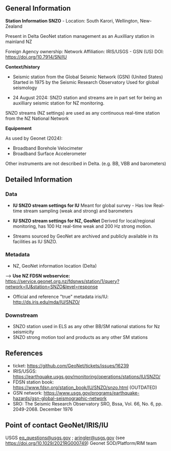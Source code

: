## General Information 

**Station Information SNZO** - Location: South Karori, Wellington, New-Zealand

Present in Delta GeoNet  station management as an Auxilliary station in mainland NZ

Foreign Agency ownership: Network Affiliation: IRIS/USGS - GSN (US) 
DOI: https://doi.org/10.7914/SN/IU
  
**Context/history**
- Seismic station from the Global Seismic Network (GSN) (United States)
Started in 1975 by the Seismic Research Observatory 
Used for global seismology

- 24 August 2024: SNZO station and streams are in part set
for being an auxilliary seismic station for NZ monitoring.

SNZO streams (NZ settings) are used as any continuous real-time station from the NZ National Network 

**Equipement** 

As used by Geonet (2024):
  - Broadband Borehole Velocimeter
  - Broadband Surface Accelerometer
  
Other instruments are not described in Delta. (e.g. BB, VBB and barometers) 

## Detailed Information 

### Data
- **IU SNZO stream settings for IU**
Meant for global survey - Has low Real-time stream sampling (weak and strong) and barometers

- **IU SNZO stream settings for NZ, GeoNet**
Derived for local/regional monitoring, has 100 Hz real-time weak and  200 Hz strong motion. 

- Streams sourced by GeoNet are archived and publicly available in its facilities as IU SNZO.
 
### Metadata
- NZ, GeoNet information location (Delta)
  
--> **Use NZ FDSN webservice:**
   https://service.geonet.org.nz/fdsnws/station/1/query?network=IU&station=SNZO&level=response

- Official and reference "true" metadata iris/IU:
  http://ds.iris.edu/mda/IU/SNZO/ 

### Downstream

- SNZO  station used in ELS as any other BB/SM national stations for Nz seismicity
- SNZO strong motion tool and products as any other SM stations

## References 
 - ticket:  https://github.com/GeoNet/tickets/issues/16239
 - IRIS/USGS: https://earthquake.usgs.gov/monitoring/operations/stations/IU/SNZO/
 - FDSN station book:  https://www.fdsn.org/station_book/IU/SNZO/snzo.html (OUTDATED)
 - GSN network:  https://www.usgs.gov/programs/earthquake-hazards/gsn-global-seismographic-network
 - SRO: The Seismic Research Observatory SRO, Bssa, Vol. 66, No. 6, pp. 2049-2068. December 1976

## Point of contact  GeoNet/IRIS/IU  
USGS eq_questions@usgs.gov ;  aringler@usgs.gov (see https://doi.org/10.1029/2021RG000749)
Geonet SOD/Platform/RIM team
